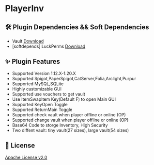 # PlayerInv
## 🛠 Plugin Dependencies && Soft Dependencies
+ Vault [Download](https://www.spigotmc.org/resources/vault.34315/)
+ [softdepends] LuckPerms [Download](https://www.spigotmc.org/resources/luckperms.28140/)

## ✨ Plugin Features

* Supported Version 1.12.X-1.20.X
* Supported Spigot,PaperSpigot,CatServer,Folia,Arclight,Purpur
* Supported MySQL,SQLite
* Highly customizable GUI
* Supported use vouchers to get vault
* Use ItemSwapItem Key(Default F) to open Main GUI
* Supported KeyOpen Toggle
* Supported ReturnMain Toggle
* Supported check vault when player offline or online (OP)
* Supported change vault when player offline or online (OP)
* Base64 Code to storge Inventory, High Security
* Two diffent vault: tiny vault(27 sizes), large vault(54 sizes)

## 📃 License
[Apache License v2.0](https://www.apache.org/licenses/LICENSE-2.0.html)
